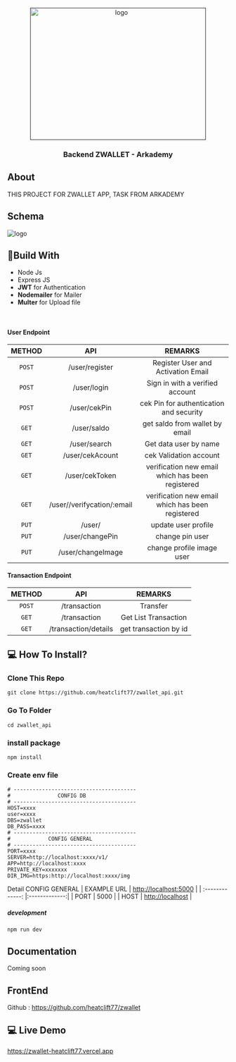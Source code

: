 <p align="center">
  <a href="" rel="noopener">
 <img width=400px height=300px src="https://i.ibb.co/PWw6SGx/image-2021-04-19-075223.png" alt="logo"></a>
</p>

<h3 align="center">Backend ZWALLET - Arkademy</h3>


## About
THIS PROJECT FOR ZWALLET APP, TASK FROM ARKADEMY

## Schema
<img src="https://iili.io/BkPlqJ.jpg" alt="logo"></a>

## 🔖Build With

* Node Js
* Express JS
* **JWT** for Authentication
* **Nodemailer** for Mailer
* **Multer** for Upload file

<br>

#### User Endpoint

|  METHOD  |             API             |                    REMARKS                    |
| :------: | :-------------------------: | :-------------------------------------------: |
|  `POST`  |       /user/register        |      Register User and Activation Email       |
|  `POST`  |        /user/login          |        Sign in with a verified account        |
|  `POST`  |        /user/cekPin         |      cek Pin for authentication and security  |
|  `GET`   |        /user/saldo          |          get saldo from wallet by email       |
|  `GET`   |       /user/search          |              Get data user by name            |
|  `GET`   |       /user/cekAcount       |              cek Validation account           |
|  `GET`   |       /user/cekToken  |              verification new email which has been registered        |
|  `GET`   |       /user//verifycation/:email  |     verification new email which has been registered     |
|  `PUT`   |       /user/                |             update user profile               |
|  `PUT`   |       /user/changePin       |             change pin user                   |
|  `PUT`   |       /user/changeImage     |             change profile image user         |

#### Transaction Endpoint

|  METHOD  |       API        |          REMARKS           |
| :------: | :--------------: | :------------------------: |
|  `POST`  |     /transaction    | Transfer |
|  `GET`   | /transaction |    Get List Transaction   |
|  `GET`   | /transaction/details |    get transaction by id    |



## 💻 How To Install?
### Clone This Repo
```
git clone https://github.com/heatclift77/zwallet_api.git
```
### Go To Folder
```
cd zwallet_api
```
### install package
```
npm install
```
### Create env file

```
# ---------------------------------------
#               CONFIG DB
# ---------------------------------------
HOST=xxxx
user=xxxx
DBS=zwallet
DB_PASS=xxxx
# ---------------------------------------
#            CONFIG GENERAL
# ---------------------------------------
PORT=xxxx
SERVER=http://localhost:xxxx/v1/
APP=http://localhost:xxxx
PRIVATE_KEY=xxxxxxx
DIR_IMG=https:http://localhost:xxxx/img
```
Detail CONFIG GENERAL
| EXAMPLE URL | [http://localhost:5000]() |
| :-------------: |:-------------:|
| PORT | 5000 |
| HOST | [http://localhost]() |
##### development
```
npm run dev
```

## Documentation
Coming soon

## FrontEnd
Github : https://github.com/heatclift77/zwallet

## 💻 Live Demo
https://zwallet-heatclift77.vercel.app
